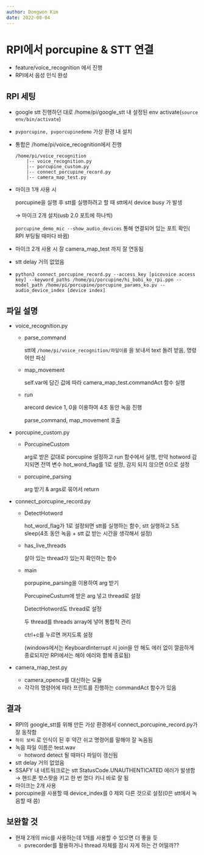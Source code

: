 ```yaml
---
author: Dongwon Kim
date: 2022-08-04
---
```

# RPI에서 porcupine & STT 연결
- feature/voice_recognition 에서 진행
- RPI에서 음성 인식 완성

## RPI 세팅

- google stt 진행하던 대로 /home/pi/google_stt 내 설정된 env activate(`source env/bin/activate`)
- `pvporcupine, pvporcupinedemo` 가상 환경 내 설치
- 통합은 /home/pi/voice_recognition에서 진행
    
    ```
    /home/pi/voice_recognition
    	|-- voice_recognition.py
    	|-- porcupine_custom.py
    	|-- connect_porcupine_record.py
    	|-- camera_map_test.py
    ```
    
- 마이크 1개 사용 시
    
    porcupine을 실행 후 stt를 실행하려고 할 때 stt에서 device busy 가 발생
    
    → 마이크 2개 설치(usb 2.0 포트에 하나씩)
    
    `porcupine_demo_mic --show_audio_devices` 통해 연결되어 있는 포트 확인( RPI 부팅될 때마다 바뀜)
    
- 마이크 2개 사용 시 잘 camera_map_test 까지 잘 연동됨
- stt delay 거의 없었음
- `python3 connect_porcupine_record.py --access_key [picovoice access key] --keyword_paths /home/pi/porcupine/hi_bobi_ko_rpi.ppn --model_path /home/pi/porcupine/porcupine_params_ko.pv --audio_device_index [device index]`

## 파일 설명

- voice_recognition.py
    - parse_command
        
        stt에 `/home/pi/voice_recognition/파일이름` 을 보내서 text 돌려 받음, 명령어만 파싱
        
    - map_movement
        
        self.var에 담긴 값에 따라 camera_map_test.commandAct 함수 실행
        
    - run
        
        arecord device 1, 0을 이용하여 4초 동안 녹음 진행
        
        parse_command, map_movement 호출
        
- porcupine_custom.py
    - PorcupineCustom
        
        arg로 받은 값대로 porcupine 설정하고 run 함수에서 실행, 만약 hotword 감지되면 전역 변수 hot_word_flag를 1로 설정, 감지 되지 않으면 0으로 설정
        
    - porcupine_parsing
        
        arg 받기 & args로 묶어서 return
        
- connect_porcupine_record.py
    - DetectHotword
        
        hot_word_flag가 1로 설정되면 stt를 실행하는 함수, stt 실행하고 5초 sleep(4초 동안 녹음 + stt 값 받는 시간을 생각해서 설정)
        
    - has_live_threads
        
        살아 있는 thread가 있는지 확인하는 함수
        
    - main
        
        porpupine_parsing을 이용하여 arg 받기
        
        PorcupineCustum에 받은 arg 넣고 thread로 설정
        
        DetectHotword도 thread로 설정
        
        두 thread를 threads array에 넣어 통합적 관리
        
        ctrl+c를 누르면 꺼지도록 설정
        
        (windows에서는 KeyboardInterrupt 시 join을 안 해도 에러 없이 깔끔하게 종료되지만 RPI에서는 해야 에러와 함께 종료됨)
        
- camera_map_test.py
    - camera_opencv를 대신하는 모듈
    - 각각의 명령어에 따라 프린트를 진행하는 commandAct 함수가 있음

## 결과

- RPI의 google_stt를 위해 만든 가상 환경에서 connect_porcupine_record.py가 잘 동작함
- `하이 보비` 로 인식이 된 후 약간 쉬고 명령어를 말해야 잘 녹음됨
- 녹음 파일 이름은 test.wav
    - hotword detect 될 때마다 파일이 갱신됨
- stt delay 거의 없었음
- SSAFY 내 네트워크로는 stt StatusCode.UNAUTHENTICATED 에러가 발생함
→ 핸드폰 핫스팟을 키고 한 번 껐다 키니 바로 잘 됨
- 마이크는 2개 사용
- porcupine을 사용할 때 device_index를 0 제외 다른 것으로 설정(0은 stt에서 녹음할 때 씀)

## 보완할 것

- 현재 2개의 mic를 사용하는데 1개를 사용할 수 있으면 더 좋을 듯
    - pvrecorder를 활용하거나 thread 자체를 잠시 자게 하는 건 어떨까??